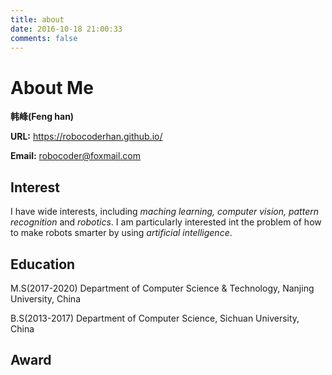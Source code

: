 ```yaml
---
title: about
date: 2016-10-18 21:00:33
comments: false
---
```


# About Me

**韩峰(Feng han)**

**URL:** <https://robocoderhan.github.io/>

**Email:** robocoder@foxmail.com

## Interest

I have wide interests, including *maching learning, computer vision, pattern recognition* and *robotics*. I am particularly interested int the problem of how to make robots smarter by using *artificial intelligence*. 

## Education

M.S(2017-2020) Department of Computer Science & Technology, Nanjing University, China

B.S(2013-2017) Department of Computer Science, Sichuan University, China

## Award
